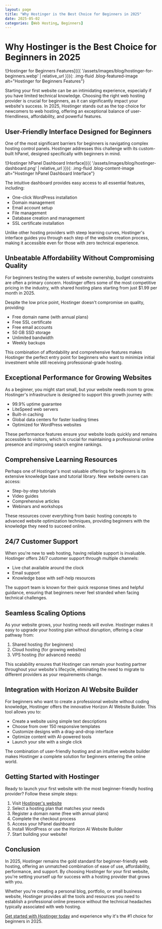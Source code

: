 ```yaml
---
layout: page
title: "Why Hostinger is the Best Choice for Beginners in 2025"
date: 2025-05-02
categories: [Web Hosting, Beginners]
---
```


# Why Hostinger is the Best Choice for Beginners in 2025

![Hostinger for Beginners Features]({{ '/assets/images/blog/hostinger-for-beginners.webp' | relative_url }}){: .img-fluid .blog-featured-image alt="Hostinger for Beginners Features"}

Starting your first website can be an intimidating experience, especially if you have limited technical knowledge. Choosing the right web hosting provider is crucial for beginners, as it can significantly impact your website's success. In 2025, Hostinger stands out as the top choice for newcomers to web hosting, offering an exceptional balance of user-friendliness, affordability, and powerful features.

## User-Friendly Interface Designed for Beginners

One of the most significant barriers for beginners is navigating complex hosting control panels. Hostinger addresses this challenge with its custom-built hPanel, designed specifically with beginners in mind.

![Hostinger hPanel Dashboard Interface]({{ '/assets/images/blog/hostinger-dashboard.png' | relative_url }}){: .img-fluid .blog-content-image alt="Hostinger hPanel Dashboard Interface"}

The intuitive dashboard provides easy access to all essential features, including:

- One-click WordPress installation
- Domain management
- Email account setup
- File management
- Database creation and management
- SSL certificate installation

Unlike other hosting providers with steep learning curves, Hostinger's interface guides you through each step of the website creation process, making it accessible even for those with zero technical experience.

## Unbeatable Affordability Without Compromising Quality

For beginners testing the waters of website ownership, budget constraints are often a primary concern. Hostinger offers some of the most competitive pricing in the industry, with shared hosting plans starting from just $1.99 per month in 2025.

Despite the low price point, Hostinger doesn't compromise on quality, providing:

- Free domain name (with annual plans)
- Free SSL certificate
- Free email accounts
- 50 GB SSD storage
- Unlimited bandwidth
- Weekly backups

This combination of affordability and comprehensive features makes Hostinger the perfect entry point for beginners who want to minimize initial investment while still receiving professional-grade hosting.

## Exceptional Performance for Growing Websites

As a beginner, you might start small, but your website needs room to grow. Hostinger's infrastructure is designed to support this growth journey with:

- 99.9% uptime guarantee
- LiteSpeed web servers
- Built-in caching
- Global data centers for faster loading times
- Optimized for WordPress websites

These performance features ensure your website loads quickly and remains accessible to visitors, which is crucial for maintaining a professional online presence and improving search engine rankings.

## Comprehensive Learning Resources

Perhaps one of Hostinger's most valuable offerings for beginners is its extensive knowledge base and tutorial library. New website owners can access:

- Step-by-step tutorials
- Video guides
- Comprehensive articles
- Webinars and workshops

These resources cover everything from basic hosting concepts to advanced website optimization techniques, providing beginners with the knowledge they need to succeed online.

## 24/7 Customer Support

When you're new to web hosting, having reliable support is invaluable. Hostinger offers 24/7 customer support through multiple channels:

- Live chat available around the clock
- Email support
- Knowledge base with self-help resources

The support team is known for their quick response times and helpful guidance, ensuring that beginners never feel stranded when facing technical challenges.

## Seamless Scaling Options

As your website grows, your hosting needs will evolve. Hostinger makes it easy to upgrade your hosting plan without disruption, offering a clear pathway from:

1. Shared hosting (for beginners)
2. Cloud hosting (for growing websites)
3. VPS hosting (for advanced needs)

This scalability ensures that Hostinger can remain your hosting partner throughout your website's lifecycle, eliminating the need to migrate to different providers as your requirements change.

## Integration with Horizon AI Website Builder

For beginners who want to create a professional website without coding knowledge, Hostinger offers the innovative Horizon AI Website Builder. This tool allows you to:

- Create a website using simple text descriptions
- Choose from over 150 responsive templates
- Customize designs with a drag-and-drop interface
- Optimize content with AI-powered tools
- Launch your site with a single click

The combination of user-friendly hosting and an intuitive website builder makes Hostinger a complete solution for beginners entering the online world.

## Getting Started with Hostinger

Ready to launch your first website with the most beginner-friendly hosting provider? Follow these simple steps:

1. Visit [Hostinger's website](https://hostinger.it?REFERRALCODE=RABBITWORLD)
2. Select a hosting plan that matches your needs
3. Register a domain name (free with annual plans)
4. Complete the checkout process
5. Access your hPanel dashboard
6. Install WordPress or use the Horizon AI Website Builder
7. Start building your website!

## Conclusion

In 2025, Hostinger remains the gold standard for beginner-friendly web hosting, offering an unmatched combination of ease of use, affordability, performance, and support. By choosing Hostinger for your first website, you're setting yourself up for success with a hosting provider that grows with you.

Whether you're creating a personal blog, portfolio, or small business website, Hostinger provides all the tools and resources you need to establish a professional online presence without the technical headaches typically associated with web hosting.

[Get started with Hostinger today](https://hostinger.it?REFERRALCODE=RABBITWORLD) and experience why it's the #1 choice for beginners in 2025.